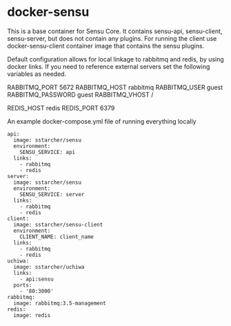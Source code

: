 docker-sensu
============

This is a base container for Sensu Core.  It contains sensu-api, sensu-client, sensu-server, but does not contain any plugins.
For running the client use docker-sensu-client container image that contains the sensu plugins.

Default configuration allows for local linkage to rabbitmq and redis, by using docker links.  If you need to reference external servers set the following variables as needed.

RABBITMQ_PORT 5672
RABBITMQ_HOST rabbitmq
RABBITMQ_USER guest
RABBITMQ_PASSWORD guest
RABBITMQ_VHOST /

REDIS_HOST redis
REDIS_PORT 6379


An example docker-compose.yml file of running everything locally

```
api:
  image: sstarcher/sensu
  environment:
    SENSU_SERVICE: api
  links:
    - rabbitmq
    - redis
server:
  image: sstarcher/sensu
  environment:
    SENSU_SERVICE: server
  links:
    - rabbitmq
    - redis
client:
  image: sstarcher/sensu-client
  environment:
    CLIENT_NAME: client_name
  links:
    - rabbitmq
    - redis
uchiwa:
  image: sstarcher/uchiwa
  links:
    - api:sensu
  ports:
    - '80:3000'
rabbitmq:
  image: rabbitmq:3.5-management
redis:
  image: redis
 ```

